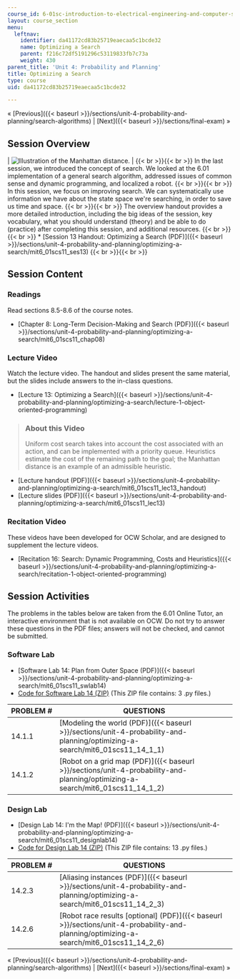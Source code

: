```yaml
---
course_id: 6-01sc-introduction-to-electrical-engineering-and-computer-science-i-spring-2011
layout: course_section
menu:
  leftnav:
    identifier: da41172cd83b25719eaecaa5c1bcde32
    name: Optimizing a Search
    parent: f216c72df5191296c53119833fb7c73a
    weight: 430
parent_title: 'Unit 4: Probability and Planning'
title: Optimizing a Search
type: course
uid: da41172cd83b25719eaecaa5c1bcde32

---
```


« [Previous]({{< baseurl >}}/sections/unit-4-probability-and-planning/search-algorithms) | [Next]({{< baseurl >}}/sections/final-exam) »

Session Overview
----------------

| ![Illustration of the Manhattan distance.](/coursemedia/6-01sc-introduction-to-electrical-engineering-and-computer-science-i-spring-2011/fda65a5c1968cceb16198e8186c90464_13.jpg) |  {{< br >}}{{< br >}} In the last session, we introduced the concept of search. We looked at the 6.01 implementation of a general search algorithm, addressed issues of common sense and dynamic programming, and localized a robot. {{< br >}}{{< br >}} In this session, we focus on improving search. We can systematically use information we have about the state space we're searching, in order to save us time and space. {{< br >}}{{< br >}} The overview handout provides a more detailed introduction, including the big ideas of the session, key vocabulary, what you should understand (theory) and be able to do (practice) after completing this session, and additional resources. {{< br >}}{{< br >}} *   [Session 13 Handout: Optimizing a Search (PDF)]({{< baseurl >}}/sections/unit-4-probability-and-planning/optimizing-a-search/mit6_01scs11_ses13) {{< br >}}{{< br >}}  

Session Content
---------------

### Readings

Read sections 8.5-8.6 of the course notes.

*   [Chapter 8: Long-Term Decision-Making and Search (PDF)]({{< baseurl >}}/sections/unit-4-probability-and-planning/optimizing-a-search/mit6_01scs11_chap08)

### Lecture Video

Watch the lecture video. The handout and slides present the same material, but the slides include answers to the in-class questions.

*   [Lecture 13: Optimizing a Search]({{< baseurl >}}/sections/unit-4-probability-and-planning/optimizing-a-search/lecture-1-object-oriented-programming)

> ### About this Video
> 
> Uniform cost search takes into account the cost associated with an action, and can be implemented with a priority queue. Heuristics estimate the cost of the remaining path to the goal; the Manhattan distance is an example of an admissible heuristic.

*   [Lecture handout (PDF)]({{< baseurl >}}/sections/unit-4-probability-and-planning/optimizing-a-search/mit6_01scs11_lec13_handout)
*   [Lecture slides (PDF)]({{< baseurl >}}/sections/unit-4-probability-and-planning/optimizing-a-search/mit6_01scs11_lec13)

### Recitation Video

These videos have been developed for OCW Scholar, and are designed to supplement the lecture videos.

*   [Recitation 16: Search: Dynamic Programming, Costs and Heuristics]({{< baseurl >}}/sections/unit-4-probability-and-planning/optimizing-a-search/recitation-1-object-oriented-programming)

Session Activities
------------------

The problems in the tables below are taken from the 6.01 Online Tutor, an interactive environment that is not available on OCW. Do not try to answer these questions in the PDF files; answers will not be checked, and cannot be submitted.

### Software Lab

*   [Software Lab 14: Plan from Outer Space (PDF)]({{< baseurl >}}/sections/unit-4-probability-and-planning/optimizing-a-search/mit6_01scs11_swlab14)
*   [Code for Software Lab 14 (ZIP)](/coursemedia/6-01sc-introduction-to-electrical-engineering-and-computer-science-i-spring-2011/01f0f94f591f7020ef718a2dafbc2aaa_swLab14.zip) (This ZIP file contains: 3 .py files.)

| PROBLEM # | QUESTIONS |
| --- | --- |
| 14.1.1 | [Modeling the world (PDF)]({{< baseurl >}}/sections/unit-4-probability-and-planning/optimizing-a-search/mit6_01scs11_14_1_1) |
| 14.1.2 | [Robot on a grid map (PDF)]({{< baseurl >}}/sections/unit-4-probability-and-planning/optimizing-a-search/mit6_01scs11_14_1_2) 

### Design Lab

*   [Design Lab 14: I'm the Map! (PDF)]({{< baseurl >}}/sections/unit-4-probability-and-planning/optimizing-a-search/mit6_01scs11_designlab14)
*   [Code for Design Lab 14 (ZIP)](/coursemedia/6-01sc-introduction-to-electrical-engineering-and-computer-science-i-spring-2011/ac67003a96de8ae44ba6da23e5c9c665_designLab14.zip) (This ZIP file contains: 13 .py files.)

| PROBLEM # | QUESTIONS |
| --- | --- |
| 14.2.3 | [Aliasing instances (PDF)]({{< baseurl >}}/sections/unit-4-probability-and-planning/optimizing-a-search/mit6_01scs11_14_2_3) |
| 14.2.6 | [Robot race results \[optional\] (PDF)]({{< baseurl >}}/sections/unit-4-probability-and-planning/optimizing-a-search/mit6_01scs11_14_2_6) 

« [Previous]({{< baseurl >}}/sections/unit-4-probability-and-planning/search-algorithms) | [Next]({{< baseurl >}}/sections/final-exam) »